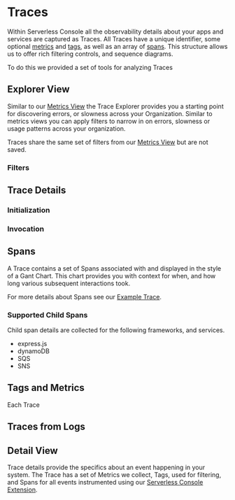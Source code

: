 <!--
title: Traces
menuText: Traces
description: Using Explorer and understanding Traces and Spans.
menuOrder: 7
-->
# Traces

Within Serverless Console all the observability details about your apps and services are
captured as Traces. All Traces have a unique identifier, some optional
[metrics](metrics.md) and [tags](tags.md), as well as an array of [spans](#spans).
This structure allows us to offer rich filtering controls, and sequence diagrams.  

To do this we provided a set of tools for analyzing Traces

## Explorer View

Similar to our [Metrics View](metrics.md) the Trace Explorer provides you a
starting point for discovering errors, or slowness across your Organization.
Similar to metrics views you can apply filters to narrow in on errors, slowness
or usage patterns across your organization. 

Traces share the same set of filters from our [Metrics View](metrics.md) but are
not saved.

### Filters

## Trace Details

### Initialization

### Invocation 


## Spans
A Trace contains a set of Spans associated with and displayed in the style of a 
Gant Chart. This chart provides you with context for when, and 
how long various subsequent interactions took. 

For more details about Spans see our [Example Trace](#example-trace).

### Supported Child Spans
Child span details are collected for the following frameworks, and services.

* express.js
* dynamoDB
* SQS
* SNS


## Tags and Metrics
Each Trace 

## Traces from Logs




## Detail View

Trace details provide the specifics about an event happening in your system. The
Trace has a set of Metrics we collect, Tags, used for filtering, and Spans
for all events instrumented using our [Serverless Console Extension](../integrations/aws/index.md#serverless-console-extension). 


